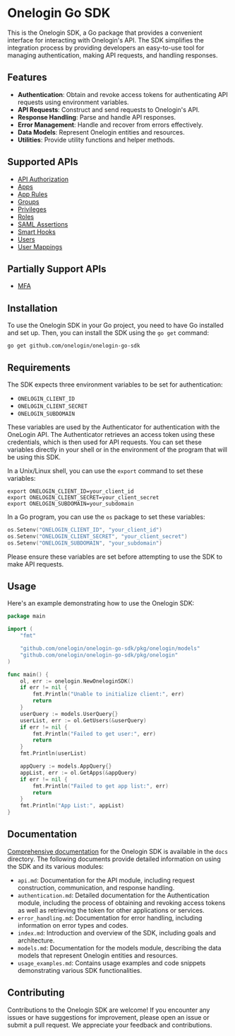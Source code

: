 
# Onelogin Go SDK

This is the Onelogin SDK, a Go package that provides a convenient interface for interacting with Onelogin's API. The SDK simplifies the integration process by providing developers an easy-to-use tool for managing authentication, making API requests, and handling responses.

## Features

- **Authentication**: Obtain and revoke access tokens for authenticating API requests using environment variables.
- **API Requests**: Construct and send requests to Onelogin's API.
- **Response Handling**: Parse and handle API responses.
- **Error Management**: Handle and recover from errors effectively.
- **Data Models**: Represent Onelogin entities and resources.
- **Utilities**: Provide utility functions and helper methods.


## Supported APIs
- [API Authorization](https://developers.onelogin.com/api-docs/2/api-authorization/overview)
- [Apps](https://developers.onelogin.com/api-docs/2/apps)
- [App Rules](https://developers.onelogin.com/api-docs/2/app-rules)
- [Groups](https://developers.onelogin.com/api-docs/2/groups)
- [Privileges](https://developers.onelogin.com/api-docs/1/privileges)
- [Roles](https://developers.onelogin.com/api-docs/2/roles)
- [SAML Assertions](https://developers.onelogin.com/api-docs/2/saml-assertions)
- [Smart Hooks](https://developers.onelogin.com/api-docs/2/smart-hooks)
- [Users](https://developers.onelogin.com/api-docs/2/users)
- [User Mappings](https://developers.onelogin.com/api-docs/2/user-mappings)

## Partially Support APIs
- [MFA](https://developers.onelogin.com/api-docs/2/multi-factor-authentication)

## Installation

To use the Onelogin SDK in your Go project, you need to have Go installed and set up. Then, you can install the SDK using the `go get` command:

```shell
go get github.com/onelogin/onelogin-go-sdk
```

## Requirements

The SDK expects three environment variables to be set for authentication:

- `ONELOGIN_CLIENT_ID`
- `ONELOGIN_CLIENT_SECRET`
- `ONELOGIN_SUBDOMAIN`

These variables are used by the Authenticator for authentication with the OneLogin API. The Authenticator retrieves an access token using these credentials, which is then used for API requests. You can set these variables directly in your shell or in the environment of the program that will be using this SDK.

In a Unix/Linux shell, you can use the `export` command to set these variables:

```shell
export ONELOGIN_CLIENT_ID=your_client_id
export ONELOGIN_CLIENT_SECRET=your_client_secret
export ONELOGIN_SUBDOMAIN=your_subdomain
```

In a Go program, you can use the `os` package to set these variables:

```go
os.Setenv("ONELOGIN_CLIENT_ID", "your_client_id")
os.Setenv("ONELOGIN_CLIENT_SECRET", "your_client_secret")
os.Setenv("ONELOGIN_SUBDOMAIN", "your_subdomain")
```

Please ensure these variables are set before attempting to use the SDK to make API requests.

## Usage

Here's an example demonstrating how to use the Onelogin SDK:

```go
package main

import (
	"fmt"

	"github.com/onelogin/onelogin-go-sdk/pkg/onelogin/models"
	"github.com/onelogin/onelogin-go-sdk/pkg/onelogin"
)

func main() {
	ol, err := onelogin.NewOneloginSDK()
	if err != nil {
		fmt.Println("Unable to initialize client:", err)
		return
	}
	userQuery := models.UserQuery{}
	userList, err := ol.GetUsers(&userQuery)
	if err != nil {
		fmt.Println("Failed to get user:", err)
		return
	}
	fmt.Println(userList)

	appQuery := models.AppQuery{}
	appList, err := ol.GetApps(&appQuery)
	if err != nil {
		fmt.Println("Failed to get app list:", err)
		return
	}
	fmt.Println("App List:", appList)
}
```

## Documentation

[Comprehensive documentation](docs/index.md) for the Onelogin SDK is available in the `docs` directory. The following documents provide detailed information on using the SDK and its various modules:

- `api.md`: Documentation for the API module, including request construction, communication, and response handling.
- `authentication.md`: Detailed documentation for the Authentication module, including the process of obtaining and revoking access tokens as well as retrieving the token for other applications or services.
- `error_handling.md`: Documentation for error handling, including information on error types and codes.
- `index.md`: Introduction and overview of the SDK, including goals and architecture.
- `models.md`: Documentation for the models module, describing the data models that represent Onelogin entities and resources.
- `usage_examples.md`: Contains usage examples and code snippets demonstrating various SDK functionalities.

## Contributing

Contributions to the Onelogin SDK are welcome! If you encounter any issues or have suggestions for improvement, please open an issue or submit a pull request. We appreciate your feedback and contributions.